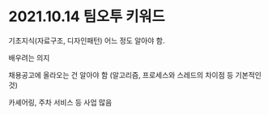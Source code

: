 # 2021.10.14 팀오투 키워드

기초지식(자료구조, 디자인패턴) 어느 정도 알아야 함.

배우려는 의지

채용공고에 올라오는 건 알아야 함 (알고리즘, 프로세스와 스레드의 차이점 등 기본적인 것)

카셰어링, 주차 서비스 등 사업 많음

